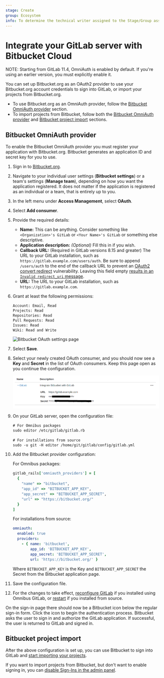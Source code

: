 ```yaml
---
stage: Create
group: Ecosystem
info: To determine the technical writer assigned to the Stage/Group associated with this page, see https://about.gitlab.com/handbook/engineering/ux/technical-writing/#assignments
---
```


# Integrate your GitLab server with Bitbucket Cloud

NOTE:
Starting from GitLab 11.4, OmniAuth is enabled by default. If you're using an
earlier version, you must explicitly enable it.

You can set up Bitbucket.org as an OAuth2 provider to use your
Bitbucket.org account credentials to sign into GitLab, or import your projects from
Bitbucket.org.

- To use Bitbucket.org as an OmniAuth provider, follow the
  [Bitbucket OmniAuth provider](#bitbucket-omniauth-provider) section.
- To import projects from Bitbucket, follow both the
  [Bitbucket OmniAuth provider](#bitbucket-omniauth-provider) and
  [Bitbucket project import](#bitbucket-project-import) sections.

## Bitbucket OmniAuth provider

To enable the Bitbucket OmniAuth provider you must register your application
with Bitbucket.org. Bitbucket generates an application ID and secret key for
you to use.

1. Sign in to [Bitbucket.org](https://bitbucket.org).
1. Navigate to your individual user settings (**Bitbucket settings**) or a team's
   settings (**Manage team**), depending on how you want the application registered.
   It does not matter if the application is registered as an individual or a
   team, that is entirely up to you.
1. In the left menu under **Access Management**, select **OAuth**.
1. Select **Add consumer**.
1. Provide the required details:

   - **Name:** This can be anything. Consider something like `<Organization>'s GitLab`
     or `<Your Name>'s GitLab` or something else descriptive.
   - **Application description:** *(Optional)* Fill this in if you wish.
   - **Callback URL:** (Required in GitLab versions 8.15 and greater)
     The URL to your GitLab installation, such as
     `https://gitlab.example.com/users/auth`. Be sure to append `/users/auth` to
     the end of the callback URL to prevent an
     [OAuth2 convert redirect](http://tetraph.com/covert_redirect/) vulnerability.
     Leaving this field empty
     [results in an `Invalid redirect_uri` message](https://confluence.atlassian.com/bitbucket/oauth-faq-338365710.html).
   - **URL:** The URL to your GitLab installation, such as `https://gitlab.example.com`.

1. Grant at least the following permissions:

   ```plaintext
   Account: Email, Read
   Projects: Read
   Repositories: Read
   Pull Requests: Read
   Issues: Read
   Wiki: Read and Write
   ```

   ![Bitbucket OAuth settings page](img/bitbucket_oauth_settings_page.png)

1. Select **Save**.
1. Select your newly created OAuth consumer, and you should now see a **Key** and
   **Secret** in the list of OAuth consumers. Keep this page open as you continue
   the configuration.

   ![Bitbucket OAuth key](img/bitbucket_oauth_keys.png)

1. On your GitLab server, open the configuration file:

   ```shell
   # For Omnibus packages
   sudo editor /etc/gitlab/gitlab.rb

   # For installations from source
   sudo -u git -H editor /home/git/gitlab/config/gitlab.yml
   ```

1. Add the Bitbucket provider configuration:

   For Omnibus packages:

   ```ruby
   gitlab_rails['omniauth_providers'] = [
     {
       "name" => "bitbucket",
       "app_id" => "BITBUCKET_APP_KEY",
       "app_secret" => "BITBUCKET_APP_SECRET",
       "url" => "https://bitbucket.org/"
     }
   ]
   ```

   For installations from source:

   ```yaml
   omniauth:
     enabled: true
     providers:
       - { name: 'bitbucket',
           app_id: 'BITBUCKET_APP_KEY',
           app_secret: 'BITBUCKET_APP_SECRET',
           url: 'https://bitbucket.org/' }
   ```

   Where `BITBUCKET_APP_KEY` is the Key and `BITBUCKET_APP_SECRET` the Secret
   from the Bitbucket application page.

1. Save the configuration file.
1. For the changes to take effect, [reconfigure GitLab](../administration/restart_gitlab.md#omnibus-gitlab-reconfigure)
   if you installed using Omnibus GitLab, or [restart](../administration/restart_gitlab.md#installations-from-source)
   if you installed from source.

On the sign-in page there should now be a Bitbucket icon below the regular
sign-in form. Click the icon to begin the authentication process. Bitbucket asks
the user to sign in and authorize the GitLab application. If successful, the user
is returned to GitLab and signed in.

## Bitbucket project import

After the above configuration is set up, you can use Bitbucket to sign into
GitLab and [start importing your projects](../user/project/import/bitbucket.md).

If you want to import projects from Bitbucket, but don't want to enable signing in,
you can [disable Sign-Ins in the admin panel](omniauth.md#enable-or-disable-sign-in-with-an-omniauth-provider-without-disabling-import-sources).
